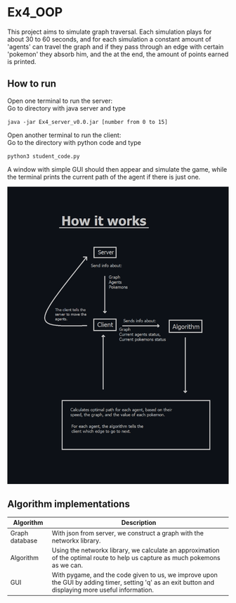 # Ex4_OOP
This project aims to simulate graph traversal.
Each simulation plays for about 30 to 60 seconds, and for each simulation a constant amount of 'agents' can travel the graph and if they pass through an edge with certain 'pokemon' they absorb him, and the at the end, the amount of points earned is printed.

## How to run
Open one terminal to run the server: <br>
Go to directory with java server and type
```
java -jar Ex4_server_v0.0.jar [number from 0 to 15]
```
Open another terminal to run the client:<br>
Go to the directory with python code and type 
```
python3 student_code.py
```
A window with simple GUI should then appear and simulate the game, while the terminal prints the current path of the agent if there is just one.

![DEMO](https://github.com/bfwontcodewithme/Ex4_OOP/blob/main/visual_info/how_it_works.png)

## Algorithm implementations
| Algorithm | Description |
| --- | --- |
| Graph database | With json from server, we construct a graph with the networkx library. |
| Algorithm | Using the networkx library, we calculate an approximation of the optimal route to help us capture as much pokemons as we can. |
| GUI | With pygame, and the code given to us, we improve upon the GUI by adding timer, setting 'q' as an exit button and displaying more useful information. |
